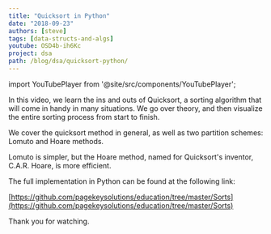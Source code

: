 ```yaml
---
title: "Quicksort in Python"
date: "2018-09-23"
authors: [steve]
tags: [data-structs-and-algs]
youtube: OSD4b-ih6Kc
project: dsa
path: /blog/dsa/quicksort-python/
---
```


import YouTubePlayer from '@site/src/components/YouTubePlayer';

<YouTubePlayer youtubeLink={frontmatter.youtube} />

In this video, we learn the ins and outs of Quicksort, a sorting algorithm that will come in handy in many situations. We go over theory, and then visualize the entire sorting process from start to finish.

<!--truncate-->

We cover the quicksort method in general, as well as two partition schemes: Lomuto and Hoare methods.

Lomuto is simpler, but the Hoare method, named for Quicksort's inventor, C.A.R. Hoare, is more efficient.

The full implementation in Python can be found at the following link:

[https://github.com/pagekeysolutions/education/tree/master/Sorts](https://github.com/pagekeysolutions/education/tree/master/Sorts)

Thank you for watching.